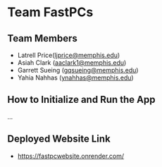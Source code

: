 # Team FastPCs
## Team Members

- Latrell Price(ljprice@memphis.edu)
- Asiah Clark (aaclark1@memphis.edu)
- Garrett Sueing (gqsueing@memphis.edu)
- Yahia Nahhas (ynahhas@memphis.edu)


## How to Initialize and Run the App
...

## Deployed Website Link

- https://fastpcwebsite.onrender.com/
